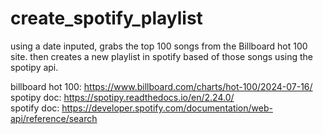 # create_spotify_playlist
using a date inputed, grabs the top 100 songs from the Billboard hot 100 site. 
then creates a new playlist in spotify based of those songs using the spotipy api.

billboard hot 100: https://www.billboard.com/charts/hot-100/2024-07-16/
<br>spotipy doc: https://spotipy.readthedocs.io/en/2.24.0/
<br>spotify doc: https://developer.spotify.com/documentation/web-api/reference/search


